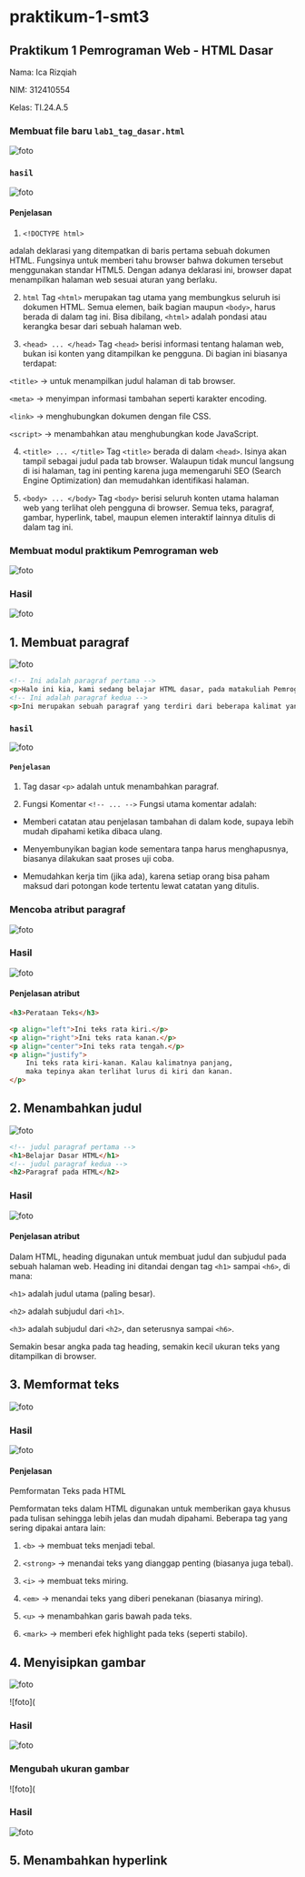 # praktikum-1-smt3
## Praktikum 1 Pemrograman Web - HTML Dasar

Nama: Ica Rizqiah

NIM: 312410554

Kelas: TI.24.A.5

### Membuat file baru ```lab1_tag_dasar.html```
![foto](https://github.com/keeyyaaa/praktikum-1---smt-3/blob/main/Screenshot%202025-09-24%20230008.png)

### ```hasil```
![foto](https://github.com/keeyyaaa/praktikum-1---smt-3/blob/main/Screenshot%202025-09-24%20230035.png)

#### Penjelasan
1. ```<!DOCTYPE html>```

adalah deklarasi yang ditempatkan di baris pertama sebuah dokumen HTML. Fungsinya untuk memberi tahu browser bahwa dokumen tersebut menggunakan standar HTML5. Dengan adanya deklarasi ini, browser dapat menampilkan halaman web sesuai aturan yang berlaku.

2. ```html```
Tag ```<html>``` merupakan tag utama yang membungkus seluruh isi dokumen HTML. Semua elemen, baik bagian <head> maupun ```<body>```, harus berada di dalam tag ini. Bisa dibilang, ```<html>``` adalah pondasi atau kerangka besar dari sebuah halaman web.

3. ```<head> ... </head>```
Tag ```<head>``` berisi informasi tentang halaman web, bukan isi konten yang ditampilkan ke pengguna. Di bagian ini biasanya terdapat:

```<title>``` → untuk menampilkan judul halaman di tab browser.

```<meta>``` → menyimpan informasi tambahan seperti karakter encoding.

```<link>``` → menghubungkan dokumen dengan file CSS.

```<script>``` → menambahkan atau menghubungkan kode JavaScript.

4. ```<title> ... </title>```
Tag ```<title>``` berada di dalam ```<head>```. Isinya akan tampil sebagai judul pada tab browser. Walaupun tidak muncul langsung di isi halaman, tag ini penting karena juga memengaruhi SEO (Search Engine Optimization) dan memudahkan identifikasi halaman.

5. ```<body> ... </body>```
Tag ```<body>``` berisi seluruh konten utama halaman web yang terlihat oleh pengguna di browser. Semua teks, paragraf, gambar, hyperlink, tabel, maupun elemen interaktif lainnya ditulis di dalam tag ini.

### Membuat modul praktikum Pemrograman web
![foto](https://github.com/keeyyaaa/praktikum-1---smt-3/blob/main/Screenshot%202025-09-24%20230258.png)

### Hasil
![foto](https://github.com/keeyyaaa/praktikum-1---smt-3/blob/main/Screenshot%202025-09-24%20230310.png)

## 1. Membuat paragraf
![foto](https://github.com/keeyyaaa/praktikum-1---smt-3/blob/main/Screenshot%202025-09-24%20230812.png)
```html
<!-- Ini adalah paragraf pertama --> 
<p>Halo ini kia, kami sedang belajar HTML dasar, pada matakuliah Pemrograman Web di Prodi Teknik Informatika Universitas Pelita Bangsa. Pelajaran pertama yang kami dapat adalah membuat tampilan web sederhana dalam rangka mengenal tag-tag dasar HTML.</p> 
<!-- Ini adalah paragraf kedua --> 
<p>Ini merupakan sebuah paragraf yang terdiri dari beberapa kalimat yang saling mendukung sehingga menjadi satu kesatuan. Paragraf dibuat dengan menggunakan tag dasar html.</p>
```

### ```hasil```
![foto](https://github.com/keeyyaaa/praktikum-1---smt-3/blob/main/Screenshot%202025-09-24%20230800.png)
#### ```Penjelasan```
1. Tag dasar ```<p>``` adalah untuk menambahkan paragraf.

2. Fungsi Komentar ```<!-- ... -->```
Fungsi utama komentar adalah:

- Memberi catatan atau penjelasan tambahan di dalam kode, supaya lebih mudah dipahami ketika dibaca ulang.

- Menyembunyikan bagian kode sementara tanpa harus menghapusnya, biasanya dilakukan saat proses uji coba.

- Memudahkan kerja tim (jika ada), karena setiap orang bisa paham maksud dari potongan kode tertentu lewat catatan yang ditulis.
  
### Mencoba atribut paragraf
![foto](https://github.com/keeyyaaa/praktikum-1---smt-3/blob/main/Screenshot%202025-09-24%20231035.png)

### Hasil
![foto](https://github.com/keeyyaaa/praktikum-1---smt-3/blob/main/Screenshot%202025-09-24%20231013.png)

#### Penjelasan atribut
```html
<h3>Perataan Teks</h3>

<p align="left">Ini teks rata kiri.</p>
<p align="right">Ini teks rata kanan.</p>
<p align="center">Ini teks rata tengah.</p>
<p align="justify">
    Ini teks rata kiri-kanan. Kalau kalimatnya panjang, 
    maka tepinya akan terlihat lurus di kiri dan kanan.
</p>
```

## 2. Menambahkan judul
![foto](https://github.com/keeyyaaa/praktikum-1---smt-3/blob/main/Screenshot%202025-09-24%20231410.png)

```html
<!-- judul paragraf pertama --> 
<h1>Belajar Dasar HTML</h1> 
<!-- judul paragraf kedua --> 
<h2>Paragraf pada HTML</h2>
```
### Hasil
![foto](https://github.com/keeyyaaa/praktikum-1---smt-3/blob/main/Screenshot%202025-09-24%20231358.png)

#### Penjelasan atribut

Dalam HTML, heading digunakan untuk membuat judul dan subjudul pada sebuah halaman web. Heading ini ditandai dengan tag ```<h1>``` sampai ```<h6>```, di mana:

```<h1>``` adalah judul utama (paling besar).

```<h2>``` adalah subjudul dari ```<h1>```.

```<h3>``` adalah subjudul dari ```<h2>```, dan seterusnya sampai ```<h6>```.

Semakin besar angka pada tag heading, semakin kecil ukuran teks yang ditampilkan di browser.

## 3. Memformat teks
![foto](https://github.com/keeyyaaa/praktikum-1---smt-3/blob/main/Screenshot%202025-09-24%20231927.png)

### Hasil
![foto](https://github.com/keeyyaaa/praktikum-1---smt-3/blob/main/Screenshot%202025-09-24%20231940.png)

#### Penjelasan
Pemformatan Teks pada HTML

Pemformatan teks dalam HTML digunakan untuk memberikan gaya khusus pada tulisan sehingga lebih jelas dan mudah dipahami. Beberapa tag yang sering dipakai antara lain:

1. ```<b>``` → membuat teks menjadi tebal.

2. ```<strong>``` → menandai teks yang dianggap penting (biasanya juga tebal).

3. ```<i>``` → membuat teks miring.

4. ```<em>``` → menandai teks yang diberi penekanan (biasanya miring).

5. ```<u>``` → menambahkan garis bawah pada teks.

6. ```<mark>``` → memberi efek highlight pada teks (seperti stabilo).
   
## 4. Menyisipkan gambar
![foto](https://github.com/keeyyaaa/praktikum-1---smt-3/blob/main/Screenshot%202025-09-24%20233652.png)

![foto](

### Hasil
![foto]()

### Mengubah ukuran gambar
![foto](

### Hasil
![foto]()

## 5. Menambahkan hyperlink
